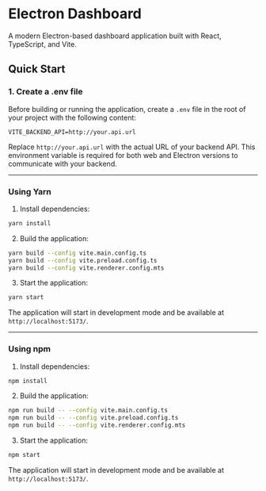 # Electron Dashboard

A modern Electron-based dashboard application built with React, TypeScript, and Vite.

## Quick Start

### 1. Create a .env file

Before building or running the application, create a `.env` file in the root of your project with the following content:

```env
VITE_BACKEND_API=http://your.api.url
```

Replace `http://your.api.url` with the actual URL of your backend API. This environment variable is required for both web and Electron versions to communicate with your backend.

---

### Using Yarn
1. Install dependencies:
```bash
yarn install
```

2. Build the application:
```bash
yarn build --config vite.main.config.ts
yarn build --config vite.preload.config.ts
yarn build --config vite.renderer.config.mts
```

3. Start the application:
```bash
yarn start
```

The application will start in development mode and be available at `http://localhost:5173/`.

---

### Using npm
1. Install dependencies:
```bash
npm install
```

2. Build the application:
```bash
npm run build -- --config vite.main.config.ts
npm run build -- --config vite.preload.config.ts
npm run build -- --config vite.renderer.config.mts
```

3. Start the application:
```bash
npm start
```

The application will start in development mode and be available at `http://localhost:5173/`.
